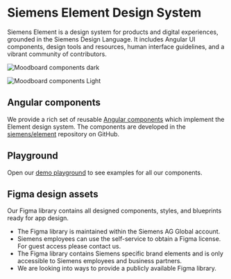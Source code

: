 # Siemens Element Design System

Siemens Element is a design system for products and digital experiences,
grounded in the Siemens Design Language. It includes Angular UI components, design tools and resources, human interface guidelines, and a
vibrant community of contributors.

![Moodboard components dark](images/mood-components-dark.png)

![Moodboard components Light](images/mood-components-light.png)

## Angular components

We provide a rich set of reusable [Angular components](components/index.md)
which implement the Element design system. The components are developed in the
[siemens/element](https://github.com/siemens/element) repository on GitHub.

## Playground

Open our [demo playground](https://element.siemens.io/element-examples/#/overview)
to see examples for all our components.

## Figma design assets

Our Figma library contains all designed components, styles, and blueprints
ready for app design.

- The Figma library is maintained within the Siemens AG Global account.
- Siemens employees can use the self-service to obtain a Figma license. For 
  guest access please contact us.
- The Figma library contains Siemens specific brand elements and is only
  accessible to Siemens employees and business partners.
- We are looking into ways to provide a publicly available Figma library.
